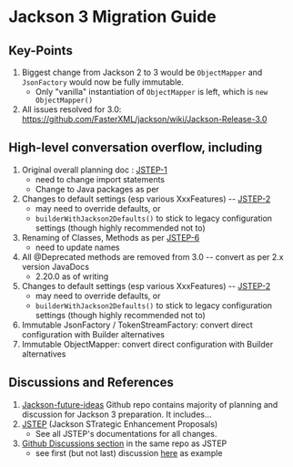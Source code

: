 # Jackson 3 Migration Guide

## Key-Points

1. Biggest change from Jackson 2 to 3 would be `ObjectMapper` and `JsonFactory` would now be fully immutable.
   - Only "vanilla" instantiation of `ObjectMapper` is left, which is `new ObjectMapper()`
2. All issues resolved for 3.0: https://github.com/FasterXML/jackson/wiki/Jackson-Release-3.0

## High-level conversation overflow, including

1. Original overall planning doc : [JSTEP-1](https://github.com/FasterXML/jackson-future-ideas/wiki/JSTEP-1)
   - need to change import statements
   - Change to Java packages as per
2. Changes to default settings (esp various XxxFeatures) -- [JSTEP-2](https://github.com/FasterXML/jackson-future-ideas/wiki/JSTEP-2)
   - may need to override defaults, or
   - `builderWithJackson2Defaults()` to stick to legacy configuration settings (though highly recommended not to)
3. Renaming of Classes, Methods as per [JSTEP-6](https://github.com/FasterXML/jackson-future-ideas/wiki/JSTEP-6)
   - need to update names
3. All @Deprecated methods are removed from 3.0 -- convert as per 2.x version JavaDocs
   - 2.20.0 as of writing
4. Changes to default settings (esp various XxxFeatures) -- [JSTEP-2](https://github.com/FasterXML/jackson-future-ideas/wiki/JSTEP-2)
   - may need to override defaults, or
   - `builderWithJackson2Defaults()` to stick to legacy configuration settings (though highly recommended not to)
5. Immutable JsonFactory / TokenStreamFactory: convert direct configuration with Builder alternatives
6. Immutable ObjectMapper: convert direct configuration with Builder alternatives

## Discussions and References

1. [Jackson-future-ideas](https://github.com/FasterXML/jackson-future-ideas/wiki) Github repo contains majority of planning and discussion for Jackson 3 preparation. It includes...
2. [JSTEP](https://github.com/FasterXML/jackson-future-ideas/wiki/JSTEP) (Jackson STrategic Enhancement Proposals)
   - See all JSTEP's documentations for all changes. 
3. [Github Discussions section](https://github.com/FasterXML/jackson-future-ideas/discussions) in the same repo as JSTEP
   - see first (but not last) discussion [here](https://github.com/FasterXML/jackson-future-ideas/discussions/72) as example